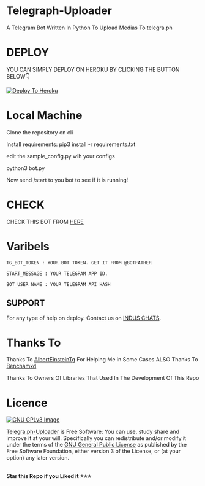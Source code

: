 # Telegraph-Uploader
A Telegram Bot Written In Python To Upload Medias To telegra.ph   

# DEPLOY
YOU CAN SIMPLY DEPLOY ON HEROKU BY CLICKING THE BUTTON BELOW👇

[![Deploy To Heroku](https://www.herokucdn.com/deploy/button.svg)](https://heroku.com/deploy?template=https://github.com/AlecModsV2/PyScrapper)

# Local Machine
Clone the repository on cli

Install requirements: pip3 install -r requirements.txt

edit the sample_config.py wih your configs

python3 bot.py

Now send /start to you bot to see if it is running!
# CHECK 

CHECK THIS BOT FROM [HERE](https://t.me/telegrauploder_bot)

# Varibels

``TG_BOT_TOKEN : YOUR BOT TOKEN. GET IT FROM @BOTFATHER``

``START_MESSAGE : YOUR TELEGRAM APP ID.``

``BOT_USER_NAME : YOUR TELEGRAM API HASH``

## SUPPORT

For any type of help on deploy. Contact us on [INDUS CHATS](https://t.me/induschats).

# Thanks To
Thanks To [AlbertEinsteinTg](https://github.com/AlbertEinsteinTg) For Helping Me in Some Cases
ALSO Thanks To [Benchamxd](https://github.com/Benchamxd)

Thanks To Owners Of Libraries That Used In The Development Of This Repo
# Licence
[![GNU GPLv3 Image](https://www.gnu.org/graphics/gplv3-127x51.png)](http://www.gnu.org/licenses/gpl-3.0.en.html)  

[Telegra.ph-Uploader](https://github.com/Benchamxd/Telegraph-Uploader/) is Free Software: You can use, study share and improve it at your
will. Specifically you can redistribute and/or modify it under the terms of the
[GNU General Public License](https://www.gnu.org/licenses/gpl.html) as
published by the Free Software Foundation, either version 3 of the License, or
(at your option) any later version. 

##

**Star this Repo if you Liked it ⭐⭐⭐**
